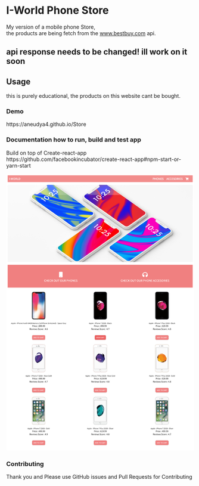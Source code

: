 # I-World Phone Store

My version of a mobile phone Store, <br/>
the products are being fetch from the www.bestbuy.com api.

<h2> api response needs to  be changed! ill work on  it soon  </h2>
<h2> Usage </h2>
this is purely educational, the products on this website cant be bought.

<h3> Demo </h3>
<p>https://aneudya4.github.io/Store</p>

<h3>Documentation how to run, build and test app</h3>

 <p> Build on top of Create-react-app <br>
https://github.com/facebookincubator/create-react-app#npm-start-or-yarn-start</p>

<div align="center">
    <img src="/public/Store.png"</img>
</div>

 <h3>Contributing </h3>
Thank you and Please use GitHub issues and Pull Requests for Contributing

